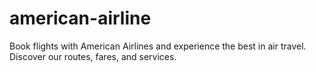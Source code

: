 # american-airline
Book flights with American Airlines and experience the best in air travel. Discover our routes, fares, and services.
